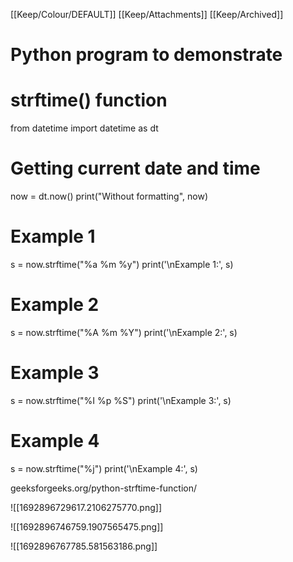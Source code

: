 [[Keep/Colour/DEFAULT]] [[Keep/Attachments]] [[Keep/Archived]] 

# Python program to demonstrate
# strftime() function

from datetime import datetime as dt

# Getting current date and time
now = dt.now()
print("Without formatting", now)

# Example 1
s = now.strftime("%a %m %y")
print('\nExample 1:', s)

# Example 2
s = now.strftime("%A %m %Y")
print('\nExample 2:', s)

# Example 3
s = now.strftime("%I %p %S")
print('\nExample 3:', s)

# Example 4
s = now.strftime("%j")
print('\nExample 4:', s)

















geeksforgeeks.org/python-strftime-function/














![[1692896729617.2106275770.png]]

![[1692896746759.1907565475.png]]

![[1692896767785.581563186.png]]